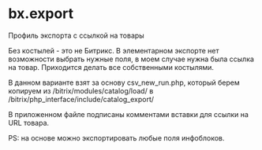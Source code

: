 # bx.export
Профиль экспорта с ссылкой на товары

Без костылей - это не Битрикс. 
В элементарном экспорте нет возможности выбрать нужные поля, в моем случае нужна была ссылка на товар. 
Приходится делать все собственными костылями.

В данном варианте взят за основу csv_new_run.php, который берем копируем из /bitrix/modules/catalog/load/
в /bitrix/php_interface/include/catalog_export/

В приложенном файле подписаны комментами вставки для ссылки на URL товара.

PS: на основе можно экспортировать любые поля инфоблоков.
